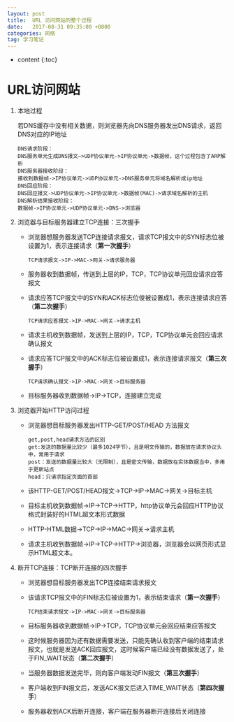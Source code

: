 ```yaml
---
layout: post
title:  URL 访问网站的整个过程
date:   2017-08-31 09:35:00 +0800
categories: 网络
tag: 学习笔记
---
```


* content
{:toc}
# URL访问网站

1. 本地过程

   若DNS缓存中没有相关数据，则浏览器先向DNS服务器发出DNS请求，返回DNS对应的IP地址

   ~~~
   DNS请求阶段：
   DNS服务单元生成DNS报文—>UDP协议单元->IP协议单元->数据帧，这个过程包含了ARP解析
   DNS服务器接收阶段：
   接收到数据帧->IP协议单元->UDP协议单元->DNS服务单元将域名解析成ip地址
   DNS回应阶段：
   DNS回应报文->UDP协议单元->IP协议单元->数据帧(MAC)->请求域名解析的主机
   DNS解析结果接收阶段：
   数据帧->IP协议单元->UDP协议单元->DNS->浏览器
   ~~~

2. 浏览器与目标服务器建立TCP连接：三次握手

   * 浏览器想服务器发送TCP连接请求报文，请求TCP报文中的SYN标志位被设置为1，表示连接请求（**第一次握手**）

     ~~~
     TCP请求报文->IP->MAC->网关->请求服务器
     ~~~

   * 服务器收到数据帧，传送到上层的IP，TCP，TCP协议单元回应请求应答报文

   * 请求应答TCP报文中的SYN和ACK标志位俊被设置成1，表示连接请求应答（**第二次握手**）

     ~~~
     TCP请求应答报文->IP->MAC->网关->请求主机
     ~~~

   * 请求主机收到数据帧，发送到上层的IP，TCP，TCP协议单元会回应请求确认报文

   * 请求应答TCP报文中的ACK标志位被设置成1，表示连接请求报文（**第三次握手**）

     ~~~
     TCP请求确认报文->IP->MAC->网关->目标服务器
     ~~~

   * 目标服务器收到数据帧->IP->TCP，连接建立完成

3. 浏览器开始HTTP访问过程

   * 浏览器想目标服务器发出HTTP-GET/POST/HEAD 方法报文

     ~~~
     get,post,head请求方法的区别
     get:发送的数据量比较少（最多1024字节），且是明文传输的，数据放在请求协议头中，常用于请求
     post：发送的数据量比较大（无限制），且是密文传输，数据放在实体数据当中，多用于更新站点
     head：只请求指定页面的首部
     ~~~

   * 该HTTP-GET/POST/HEAD报文->TCP->IP->MAC->网关->目标主机

   * 目标主机收到数据帧->IP->TCP->HTTP，http协议单元会回应HTTP协议格式封装好的HTML超文本形式数据

   * HTTP-HTML数据->TCP->IP->MAC->网关->请求主机

   * 请求主机收到数据帧->IP->TCP->HTTP->浏览器，浏览器会以网页形式显示HTML超文本。

4. 断开TCP连接：TCP断开连接的四次握手

   * 浏览器想目标服务器发出TCP连接结束请求报文

   * 该请求TCP报文中的FIN标志位被设置为1，表示结束请求（**第一次握手**）

     ~~~web-idl
     TCP结束请求报文->IP->MAC->网关->目标服务器
     ~~~

   * 目标服务器收到数据帧->IP->TCP，TCP协议单元会回应结束应答报文

   * 这时候服务器因为还有数据需要发送，只能先确认收到客户端的结束请求报文，也就是发送ACK回应报文，这时候客户端已经没有数据发送了，处于FIN_WAIT状态（**第二次握手**）

   * 当服务器数据发送完毕，则向客户端发动FIN报文（**第三次握手**）

   * 客户端收到FIN报文后，发送ACK报文后进入TIME_WAIT状态（**第四次握手**）

   * 服务器收到ACK后断开连接，客户端在服务器断开连接后关闭连接